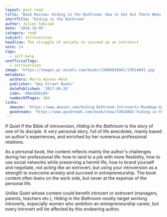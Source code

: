 ```yaml
---
layout: post-read
title: "Book Review: Hiding in the Bathroom: How to Get Out There When You'd Rather Stay Home"
shortTitle: "Hiding in the Bathroom"
author: Julien Sobczak
date: '2018-10-05'
category: read
subject: Introversion
headline: The struggle of anxiety to succeed as an introvert
note: 14
tags:
  - self-help
unofficialTags:
  - introversion
image: 'https://images.gr-assets.com/books/1500881894l/33914043.jpg'
metadata:
  authors: Morra Aarons-Mele
  publisher: "Dey Street Books"
  datePublished: '2017-09-26'
  isbn: '006266610X'
  numberOfPages: 304
links:
  amazon: 'https://www.amazon.com/Hiding-Bathroom-Introverts-Roadmap-Getting/dp/0062666088/'
  goodreads: 'https://www.goodreads.com/book/show/33914042-hiding-in-the-bathroom'
---
```


If *Quiet* if the Bible of introversion, *Hiding in the Bathroom* is the story of one of its disciple. A very personal story, full of life anecdotes, mainly based on author's experiences, and enriched by her numerous professional relations.

As a personal book, the content reflects mainly the author's challenges during her professional life: how to land to a job with more flexibility, how to use social networks while preserving a hermit life, how to brand yourself and negotiate, not acting like an extrovert, but using your introversion as a strength to overcome anxiety and succeed in entrepreneurship. The book content often leans on the work side, but never at the expense of the personal life.

Unlike *Quiet* whose content could benefit introvert or extrovert (managers, parents, teachers etc.), *Hiding in the Bathroom* mostly target working introverts, especially women who ambition an entrepreneurship career, but every introvert will be affected by this endearing author.
